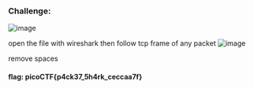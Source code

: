 ### Challenge:
![image](https://user-images.githubusercontent.com/95076839/175831027-36e22405-7185-4133-bb60-4b71658c7541.png)

open the file with wireshark then follow tcp frame of any packet
![image](https://user-images.githubusercontent.com/95076839/175831281-9f3d9ec7-acbe-4a78-99dc-b87a5f37cf13.png)

remove spaces 

#### flag: picoCTF{p4ck37_5h4rk_ceccaa7f}
